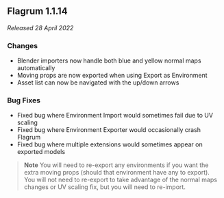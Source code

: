## Flagrum 1.1.14

_Released 28 April 2022_

### Changes

- Blender importers now handle both blue and yellow normal maps automatically
- Moving props are now exported when using Export as Environment
- Asset list can now be navigated with the up/down arrows

### Bug Fixes
- Fixed bug where Environment Import would sometimes fail due to UV scaling
- Fixed bug where Environment Exporter would occasionally crash Flagrum
- Fixed bug where multiple extensions would sometimes appear on exported models
>**Note**
>You will need to re-export any environments if you want the extra moving props (should that environment have any to export).   
>You will not need to re-export to take advantage of the normal maps changes or UV scaling fix, but you will need to re-import.